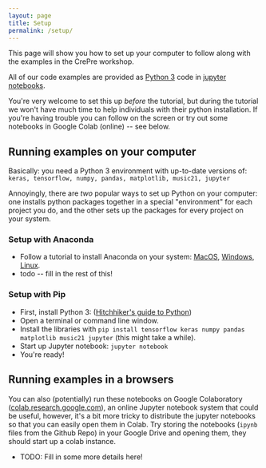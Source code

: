 ```yaml
---
layout: page
title: Setup
permalink: /setup/
---
```


This page will show you how to set up your computer to follow along with the examples in the CrePre workshop. 

All of our code examples are provided as [Python 3](https://www.python.org) code in [jupyter notebooks](http://jupyter.org).

You're very welcome to set this up _before_ the tutorial, but during the tutorial we won't have much time to help individuals with their python installation. If you're having trouble you can follow on the screen or try out some notebooks in Google Colab (online) -- see below.

## Running examples on your computer

Basically: you need a Python 3 environment with up-to-date versions of: `keras, tensorflow, numpy, pandas, matplotlib, music21, jupyter`

Annoyingly, there are _two_ popular ways to set up Python on your computer: one installs python packages together in a special "environment" for each project you do, and the other sets up the packages for every project on your system.

### Setup with Anaconda

- Follow a tutorial to install Anaconda on your system: [MacOS](https://medium.com/@GalarnykMichael/install-python-on-mac-anaconda-ccd9f2014072), [Windows](https://medium.com/@GalarnykMichael/install-python-on-windows-anaconda-c63c7c3d1444), [Linux](https://www.digitalocean.com/community/tutorials/how-to-install-the-anaconda-python-distribution-on-ubuntu-16-04).
- todo -- fill in the rest of this!

### Setup with Pip

- First, install Python 3: ([Hitchhiker's guide to Python](http://docs.python-guide.org/en/latest/))
- Open a terminal or command line window.
- Install the libraries with `pip install tensorflow keras numpy pandas matplotlib music21 jupyter` (this might take a while).
- Start up Jupyter notebook: `jupyter notebook`
- You're ready!

## Running examples in a browsers

You can also (potentially) run these notebooks on Google Colaboratory ([colab.research.google.com](https://colab.research.google.com)), an online Jupyter notebook system that could be useful, however, it's a bit more tricky to distribute the jupyter notebooks so that you can easily open them in Colab. Try storing the notebooks (`ipynb` files from the Github Repo) in your Google Drive and opening them, they should start up a colab instance.

- TODO: Fill in some more details here!

